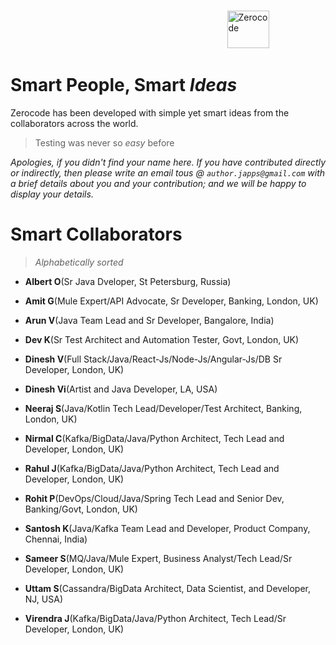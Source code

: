 
<br/>

&nbsp; &nbsp; &nbsp; &nbsp; &nbsp; &nbsp; &nbsp; &nbsp; &nbsp; &nbsp; &nbsp; &nbsp; 
&nbsp; &nbsp; &nbsp; &nbsp; &nbsp; &nbsp; &nbsp; &nbsp; &nbsp; &nbsp; &nbsp; &nbsp; &nbsp; &nbsp; &nbsp; &nbsp;  &nbsp; &nbsp; &nbsp; &nbsp; &nbsp; &nbsp; &nbsp; &nbsp; &nbsp; &nbsp; &nbsp; &nbsp; &nbsp; &nbsp; &nbsp; &nbsp;   <img width="67.5"  height="60" alt="Zerocode" src="https://user-images.githubusercontent.com/12598420/51964581-e5a78e80-245e-11e9-9400-72c4c02ac555.png">

Smart People, Smart _Ideas_
===
Zerocode has been developed with simple yet smart ideas from the collaborators across the world.

> Testing was never so _easy_ before

_Apologies, if you didn't find your name here. If you have contributed directly or indirectly, then please write an email tous  @ `author.japps@gmail.com` with a brief details about you and your contribution; and we will be happy to display your details._


Smart Collaborators
===

> _Alphabetically sorted_

+ **Albert O**(Sr Java Dveloper, St Petersburg, Russia)

+ **Amit G**(Mule Expert/API Advocate, Sr Developer, Banking, London, UK)

+ **Arun V**(Java Team Lead and Sr Developer, Bangalore, India)

+ **Dev K**(Sr Test Architect and Automation Tester, Govt, London, UK)

+ **Dinesh V**(Full Stack/Java/React-Js/Node-Js/Angular-Js/DB Sr Developer, London, UK)

+ **Dinesh Vi**(Artist and Java Developer, LA, USA)

+ **Neeraj S**(Java/Kotlin Tech Lead/Developer/Test Architect, Banking, London, UK)

+ **Nirmal C**(Kafka/BigData/Java/Python Architect, Tech Lead and Developer, London, UK)

+ **Rahul J**(Kafka/BigData/Java/Python Architect, Tech Lead and Developer, London, UK)

+ **Rohit P**(DevOps/Cloud/Java/Spring Tech Lead and Senior Dev, Banking/Govt, London, UK)

+ **Santosh K**(Java/Kafka Team Lead and Developer, Product Company, Chennai, India)

+ **Sameer S**(MQ/Java/Mule Expert, Business Analyst/Tech Lead/Sr Developer, London, UK)

+ **Uttam S**(Cassandra/BigData Architect, Data Scientist, and Developer, NJ, USA)

+ **Virendra J**(Kafka/BigData/Java/Python Architect, Tech Lead/Sr Developer, London, UK)
